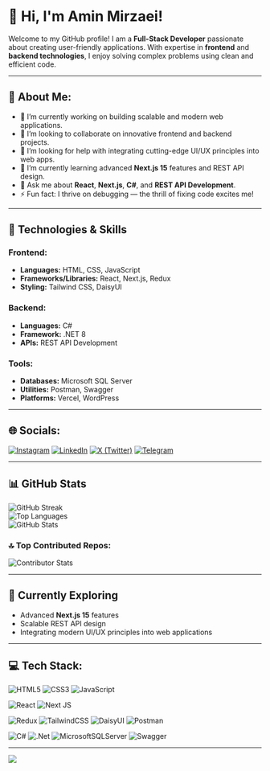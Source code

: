 # 👋 Hi, I'm Amin Mirzaei!

Welcome to my GitHub profile! I am a **Full-Stack Developer** passionate about creating user-friendly applications. With expertise in **frontend** and **backend technologies**, I enjoy solving complex problems using clean and efficient code.

---

## 💫 About Me:
- 🔭 I’m currently working on building scalable and modern web applications.  
- 👯 I’m looking to collaborate on innovative frontend and backend projects.  
- 🤝 I’m looking for help with integrating cutting-edge UI/UX principles into web apps.  
- 🌱 I’m currently learning advanced **Next.js 15** features and REST API design.  
- 💬 Ask me about **React**, **Next.js**, **C#**, and **REST API Development**.  
- ⚡ Fun fact: I thrive on debugging — the thrill of fixing code excites me!

---

## 🔧 Technologies & Skills

### Frontend:
- **Languages:** HTML, CSS, JavaScript  
- **Frameworks/Libraries:** React, Next.js, Redux  
- **Styling:** Tailwind CSS, DaisyUI  

### Backend:
- **Languages:** C#  
- **Framework:** .NET 8  
- **APIs:** REST API Development  

### Tools:
- **Databases:** Microsoft SQL Server  
- **Utilities:** Postman, Swagger  
- **Platforms:** Vercel, WordPress  

---

## 🌐 Socials:
[![Instagram](https://img.shields.io/badge/Instagram-%23E4405F.svg?logo=Instagram&logoColor=white)](https://instagram.com/aminmirzaeico) 
[![LinkedIn](https://img.shields.io/badge/LinkedIn-%230A66C2.svg?logo=linkedin&logoColor=white)](https://linkedin.com/in/aminmirzaei) 
[![X (Twitter)](https://img.shields.io/badge/X-black.svg?logo=X&logoColor=white)](https://x.com/aminmirzaeico) 
[![Telegram](https://img.shields.io/badge/Telegram-%2326A5E4.svg?logo=telegram&logoColor=white)](https://t.me/aminmirzaeico)  

---

## 📊 GitHub Stats
![GitHub Streak](https://github-readme-streak-stats.herokuapp.com/?user=aminmirzaeico&theme=tokyonight&hide_border=true&exclude_days=Fri)  
![Top Languages](https://github-readme-stats.vercel.app/api/top-langs/?username=aminmirzaeico&theme=tokyonight&layout=compact&hide_border=true)  
![GitHub Stats](https://github-readme-stats.vercel.app/api?username=aminmirzaeico&theme=tokyonight&hide_border=true&include_all_commits=true&count_private=true)  

### 🔝 Top Contributed Repos:
![Contributor Stats](https://github-contributor-stats.vercel.app/api?username=aminmirzaeico&limit=5&theme=tokyonight&combine_all_yearly_contributions=true)  

---

## 🌱 Currently Exploring
- Advanced **Next.js 15** features  
- Scalable REST API design  
- Integrating modern UI/UX principles into web applications  

---

## 💻 Tech Stack:
![HTML5](https://img.shields.io/badge/html5-%23E34F26.svg?style=flat&logo=html5&logoColor=white)
![CSS3](https://img.shields.io/badge/css3-%231572B6.svg?style=flat&logo=css3&logoColor=white) 
![JavaScript](https://img.shields.io/badge/javascript-%23323330.svg?style=flat&logo=javascript&logoColor=%23F7DF1E) 

![React](https://img.shields.io/badge/react-%2320232a.svg?style=flat&logo=react&logoColor=%2361DAFB) 
![Next JS](https://img.shields.io/badge/Next-black?style=flat&logo=next.js&logoColor=white) 

![Redux](https://img.shields.io/badge/redux-%23593d88.svg?style=flat&logo=redux&logoColor=white) 
![TailwindCSS](https://img.shields.io/badge/tailwindcss-%2338B2AC.svg?style=flat&logo=tailwind-css&logoColor=white) 
![DaisyUI](https://img.shields.io/badge/daisyui-5A0EF8?style=flat&logo=daisyui&logoColor=white) 
![Postman](https://img.shields.io/badge/Postman-FF6C37?style=flat&logo=postman&logoColor=white) 

![C#](https://img.shields.io/badge/c%23-%23239120.svg?style=flat&logo=csharp&logoColor=white)
![.Net](https://img.shields.io/badge/.NET-5C2D91?style=flat&logo=.net&logoColor=white) 
![MicrosoftSQLServer](https://img.shields.io/badge/Microsoft%20SQL%20Server-CC2927?style=flat&logo=microsoft%20sql%20server&logoColor=white) 
![Swagger](https://img.shields.io/badge/-Swagger-%23Clojure?style=flat&logo=swagger&logoColor=white)  

---

[![](https://visitcount.itsvg.in/api?id=aminmirzaeico&icon=2&color=7)](https://visitcount.itsvg.in)
